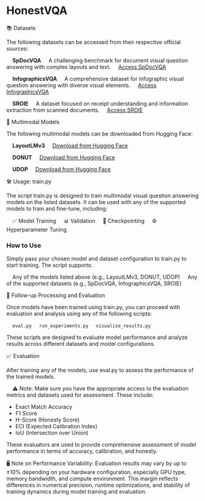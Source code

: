 # HonestVQA

📚 Datasets

The following datasets can be accessed from their respective official sources:

    **SpDocVQA**
    A challenging benchmark for document visual question answering with complex layouts and text.
    [Access SpDocVQA](https://rrc.cvc.uab.es/?ch=17&com=downloads)

    **InfographicsVQA**
    A comprehensive dataset for infographic visual question answering with diverse visual elements.
    [Access InfographicsVQA](https://rrc.cvc.uab.es/?ch=17&com=downloads)

    **SROIE**
    A dataset focused on receipt understanding and information extraction from scanned documents.
    [Access SROIE](https://rrc.cvc.uab.es/?ch=13)

🧠 Multimodal Models

The following multimodal models can be downloaded from Hugging Face:

    **LayoutLMv3**
    [Download from Hugging Face](https://huggingface.co/microsoft/layoutlmv3-base)

    **DONUT**
    [Download from Hugging Face](https://huggingface.co/naver-clova-ix/donut-base)

    **UDOP**
    [Download from Hugging Face](https://huggingface.co/microsoft/udop-large)

🛠️ Usage: train.py

The script train.py is designed to train multimodal visual question answering models on the listed datasets. It can be used with any of the supported models to train and fine-tune, including:

    ✅ Model Training
    📊 Validation
    🧱 Checkpointing
    ⚙️ Hyperparameter Tuning

### How to Use

Simply pass your chosen model and dataset configuration to train.py to start training. The script supports:

    Any of the models listed above (e.g., LayoutLMv3, DONUT, UDOP)
    Any of the supported datasets (e.g., SpDocVQA, InfographicsVQA, SROIE)

🔁 Follow-up Processing and Evaluation

Once models have been trained using train.py, you can proceed with evaluation and analysis using any of the following scripts:

    `eval.py`
    `run_experiments.py`
    `visualize_results.py`

These scripts are designed to evaluate model performance and analyze results across different datasets and model configurations.

📈 Evaluation

After training any of the models, use eval.py to assess the performance of the trained models.

    ⚠️ Note: Make sure you have the appropriate access to the evaluation metrics and datasets used for assessment. These include:

* Exact Match Accuracy
* F1 Score
* H-Score (Honesty Score)
* ECI (Expected Calibration Index)
* IoU (Intersection over Union)

These evaluators are used to provide comprehensive assessment of model performance in terms of accuracy, calibration, and honesty.

🖥️ Note on Performance Variability: Evaluation results may vary by up to ±10% depending on your hardware configuration, especially GPU type, memory bandwidth, and compute environment. This margin reflects differences in numerical precision, runtime optimizations, and stability of training dynamics during model training and evaluation.
